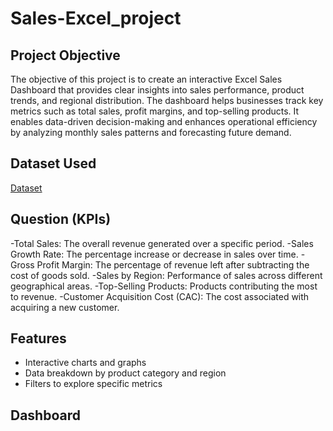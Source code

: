 # Sales-Excel_project

## Project Objective

The objective of this project is to create an interactive Excel Sales Dashboard that provides clear insights into sales performance, product trends, and regional distribution. The dashboard helps businesses track key metrics such as total sales, profit margins, and top-selling products. It enables data-driven decision-making and enhances operational efficiency by analyzing monthly sales patterns and forecasting future demand.

## Dataset Used

<a href="https://github.com/shivanipati/Sale---Excel_project/blob/main/Sales-Dashboard-practice.xlsx">Dataset<a/>

## Question (KPIs)

-Total Sales: The overall revenue generated over a specific period.
-Sales Growth Rate: The percentage increase or decrease in sales over time.
-Gross Profit Margin: The percentage of revenue left after subtracting the cost of goods sold.
-Sales by Region: Performance of sales across different geographical areas.
-Top-Selling Products: Products contributing the most to revenue.
-Customer Acquisition Cost (CAC): The cost associated with acquiring a new customer.

## Features
- Interactive charts and graphs
- Data breakdown by product category and region
- Filters to explore specific metrics
  
## Dashboard


  
